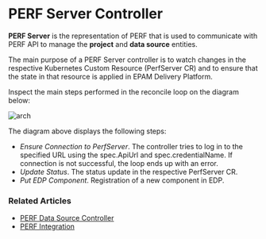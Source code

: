 # PERF Server Controller

**PERF Server** is the representation of PERF that is used to communicate with PERF API to manage the **project** and 
**data source** entities. 

The main purpose of a PERF Server controller is to watch changes in the respective Kubernetes Custom Resource (PerfServer CR)
 and to ensure that the state in that resource is applied in EPAM Delivery Platform.
 
Inspect the main steps performed in the reconcile loop on the diagram below:

![arch](http://www.plantuml.com/plantuml/proxy?src=https://raw.githubusercontent.com/epmd-edp/perf-operator/master/documentation/puml/perf_server_chain.puml&raw=true)

The diagram above displays the following steps:

- *Ensure Connection to PerfServer*. The controller tries to log in to the specified URL using the spec.ApiUrl and spec.credentialName. 
If connection is not successful, the loop ends up with an error. 
- *Update Status*. The status update in the respective PerfServer CR.
- *Put EDP Component*. Registration of a new component in EDP.

### Related Articles

* [PERF Data Source Controller](../documentation/perf_data_source_controller.md)
* [PERF Integration](../documentation/perf_integration.md)
